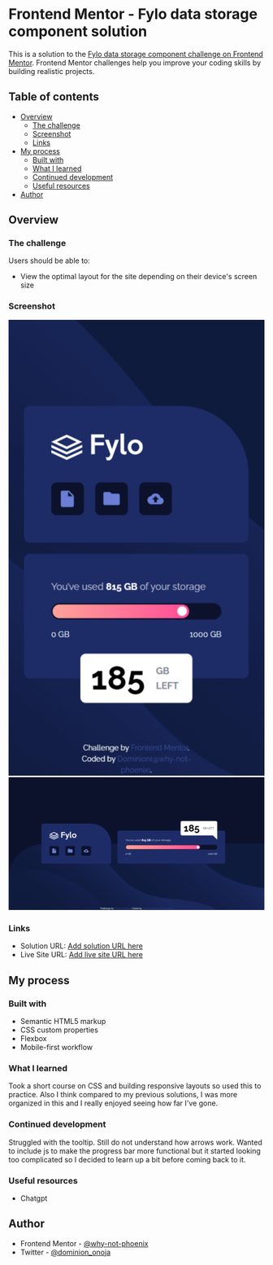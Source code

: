 # Frontend Mentor - Fylo data storage component solution

This is a solution to the [Fylo data storage component challenge on Frontend Mentor](https://www.frontendmentor.io/challenges/fylo-data-storage-component-1dZPRbV5n). Frontend Mentor challenges help you improve your coding skills by building realistic projects.

## Table of contents

- [Overview](#overview)
  - [The challenge](#the-challenge)
  - [Screenshot](#screenshot)
  - [Links](#links)
- [My process](#my-process)
  - [Built with](#built-with)
  - [What I learned](#what-i-learned)
  - [Continued development](#continued-development)
  - [Useful resources](#useful-resources)
- [Author](#author)

## Overview

### The challenge

Users should be able to:

- View the optimal layout for the site depending on their device's screen size

### Screenshot

![](./design/screenshot-mobile.png)
![](./design/screenshot-desktop.png)

### Links

- Solution URL: [Add solution URL here](https://your-solution-url.com)
- Live Site URL: [Add live site URL here](https://your-live-site-url.com)

## My process

### Built with

- Semantic HTML5 markup
- CSS custom properties
- Flexbox
- Mobile-first workflow

### What I learned

Took a short course on CSS and building responsive layouts so used this to practice.
Also I think compared to my previous solutions, I was more organized in this and I really enjoyed seeing how far I've gone.

### Continued development

Struggled with the tooltip. Still do not understand how arrows work.
Wanted to include js to make the progress bar more functional but it started looking too complicated so I decided to learn up a bit before coming back to it.

### Useful resources

- Chatgpt

## Author

- Frontend Mentor - [@why-not-phoenix](https://www.frontendmentor.io/profile/why-not-phoenix)
- Twitter - [@dominion_onoja](https://x.com/dominion_onoja?t=RAWgmHy3YlUySDiPDnZS2g&s=09)

